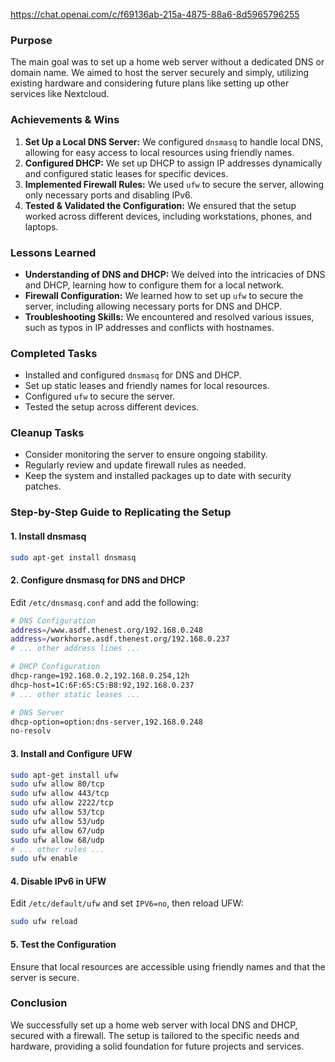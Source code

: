 https://chat.openai.com/c/f69136ab-215a-4875-88a6-8d5965796255

### Purpose
The main goal was to set up a home web server without a dedicated DNS or domain name. We aimed to host the server securely and simply, utilizing existing hardware and considering future plans like setting up other services like Nextcloud.

### Achievements & Wins
1. **Set Up a Local DNS Server:** We configured `dnsmasq` to handle local DNS, allowing for easy access to local resources using friendly names.
2. **Configured DHCP:** We set up DHCP to assign IP addresses dynamically and configured static leases for specific devices.
3. **Implemented Firewall Rules:** We used `ufw` to secure the server, allowing only necessary ports and disabling IPv6.
4. **Tested & Validated the Configuration:** We ensured that the setup worked across different devices, including workstations, phones, and laptops.

### Lessons Learned
- **Understanding of DNS and DHCP:** We delved into the intricacies of DNS and DHCP, learning how to configure them for a local network.
- **Firewall Configuration:** We learned how to set up `ufw` to secure the server, including allowing necessary ports for DNS and DHCP.
- **Troubleshooting Skills:** We encountered and resolved various issues, such as typos in IP addresses and conflicts with hostnames.

### Completed Tasks
- Installed and configured `dnsmasq` for DNS and DHCP.
- Set up static leases and friendly names for local resources.
- Configured `ufw` to secure the server.
- Tested the setup across different devices.

### Cleanup Tasks
- Consider monitoring the server to ensure ongoing stability.
- Regularly review and update firewall rules as needed.
- Keep the system and installed packages up to date with security patches.

### Step-by-Step Guide to Replicating the Setup

#### 1. Install dnsmasq
```bash
sudo apt-get install dnsmasq
```

#### 2. Configure dnsmasq for DNS and DHCP
Edit `/etc/dnsmasq.conf` and add the following:

```bash
# DNS Configuration
address=/www.asdf.thenest.org/192.168.0.248
address=/workhorse.asdf.thenest.org/192.168.0.237
# ... other address lines ...

# DHCP Configuration
dhcp-range=192.168.0.2,192.168.0.254,12h
dhcp-host=1C:6F:65:C5:B8:92,192.168.0.237
# ... other static leases ...

# DNS Server
dhcp-option=option:dns-server,192.168.0.248
no-resolv
```

#### 3. Install and Configure UFW
```bash
sudo apt-get install ufw
sudo ufw allow 80/tcp
sudo ufw allow 443/tcp
sudo ufw allow 2222/tcp
sudo ufw allow 53/tcp
sudo ufw allow 53/udp
sudo ufw allow 67/udp
sudo ufw allow 68/udp
# ... other rules ...
sudo ufw enable
```

#### 4. Disable IPv6 in UFW
Edit `/etc/default/ufw` and set `IPV6=no`, then reload UFW:

```bash
sudo ufw reload
```

#### 5. Test the Configuration
Ensure that local resources are accessible using friendly names and that the server is secure.

### Conclusion
We successfully set up a home web server with local DNS and DHCP, secured with a firewall. The setup is tailored to the specific needs and hardware, providing a solid foundation for future projects and services.
